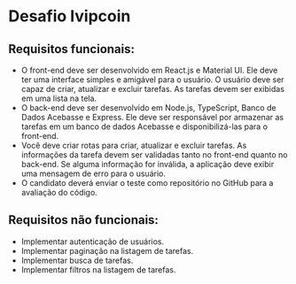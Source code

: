 # Desafio Ivipcoin

## Requisitos funcionais:

- O front-end deve ser desenvolvido em React.js e Material UI. Ele deve ter uma interface simples e amigável para o usuário. O usuário deve ser capaz de criar, atualizar e excluir tarefas. As tarefas devem ser exibidas em uma lista na tela.
- O back-end deve ser desenvolvido em Node.js, TypeScript, Banco de Dados Acebasse e Express. Ele deve ser responsável por armazenar as tarefas em um banco de dados Acebasse e disponibilizá-las para o front-end.
- Você deve criar rotas para criar, atualizar e excluir tarefas.
  As informações da tarefa devem ser validadas tanto no front-end quanto no back-end. Se alguma informação for inválida, a aplicação deve exibir uma mensagem de erro para o usuário.
- O candidato deverá enviar o teste como repositório no GitHub para a avaliação do código.

## Requisitos não funcionais:

- Implementar autenticação de usuários.
- Implementar paginação na listagem de tarefas.
- Implementar busca de tarefas.
- Implementar filtros na listagem de tarefas.

